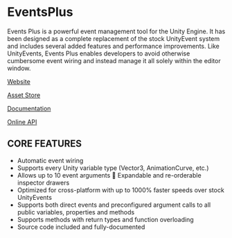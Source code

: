 # EventsPlus
Events Plus is a powerful event management tool for the Unity Engine. It has been designed as a complete replacement of the stock UnityEvent system and includes several added features and performance improvements. Like UnityEvents, Events Plus enables developers to avoid otherwise cumbersome event wiring and instead manage it all solely within the editor window.

[Website](http://www.eventsplusplugin.com)

[Asset Store](https://assetstore.unity.com/packages/tools/utilities/events-plus-88827)

[Documentation](http://www.eventsplusplugin.com/Documentation.pdf)

[Online API](http://www.eventsplusplugin.com/API/)

## CORE FEATURES
- Automatic event wiring
- Supports every Unity variable type (Vector3, AnimationCurve, etc.)
- Allows up to 10 event arguments  Expandable and re-orderable inspector drawers
- Optimized for cross-platform with up to 1000% faster speeds over stock UnityEvents
- Supports both direct events and preconfigured argument calls to all public variables, properties and methods
- Supports methods with return types and function overloading
- Source code included and fully-documented
